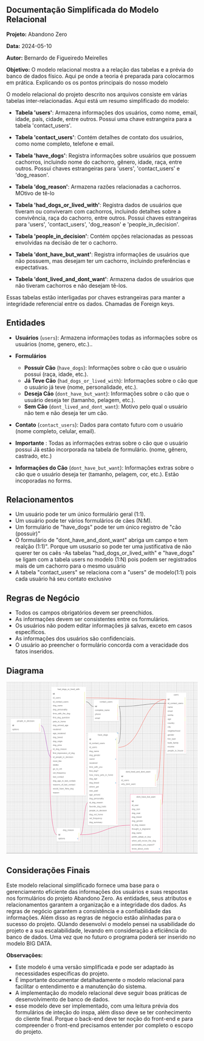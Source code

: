 ## Documentação Simplificada do Modelo Relacional

**Projeto:** Abandono Zero

**Data:** 2024-05-10

**Autor:**  Bernardo de Figueiredo Meirelles

**Objetivo:** O modelo relacional mostra a a relação das tabelas e a prévia do banco de dados físico. Aqui pe onde a teoria é preparada para colocarmos em prática.
Explicando os os pontos principais do nosso modelo

O modelo relacional do projeto descrito nos arquivos consiste em várias tabelas inter-relacionadas. Aqui está um resumo simplificado do modelo:

- **Tabela 'users'**: Armazena informações dos usuários, como nome, email, idade, país, cidade, entre outros. Possui uma chave estrangeira para a tabela 'contact_users'.
  
- **Tabela 'contact_users'**: Contém detalhes de contato dos usuários, como nome completo, telefone e email.
  
- **Tabela 'have_dogs'**: Registra informações sobre usuários que possuem cachorros, incluindo nome do cachorro, gênero, idade, raça, entre outros. Possui chaves estrangeiras para 'users', 'contact_users' e 'dog_reason'.
  
- **Tabela 'dog_reason'**: Armazena razões relacionadas a cachorros. MOtivo de tê-lo
  
- **Tabela 'had_dogs_or_lived_with'**: Registra dados de usuários que tiveram ou conviveram com cachorros, incluindo detalhes sobre a convivência, raça do cachorro, entre outros. Possui chaves estrangeiras para 'users', 'contact_users', 'dog_reason' e 'people_in_decision'.
  
- **Tabela 'people_in_decision'**: Contém opções relacionadas as pessoas envolvidas na decisão de ter o cachorro.
  
- **Tabela 'dont_have_but_want'**: Registra informações de usuários que não possuem, mas desejam ter um cachorro, incluindo preferências e expectativas.
  
- **Tabela 'dont_lived_and_dont_want'**: Armazena dados de usuários que não tiveram cachorros e não desejam tê-los.

Essas tabelas estão interligadas por chaves estrangeiras para manter a integridade referencial entre os dados. Chamadas de Foreign keys.



## Entidades

- **Usuários** (`users`): Armazena informações todas as informações sobre os usuários (nome, genero, etc.)..

- **Formulários**
  - **Possuir Cão** (`have_dogs`): Informações sobre o cão que o usuário possui (raça, idade, etc.).
  - **Já Teve Cão** (`had_dogs_or_lived_with`): Informações sobre o cão que o usuário já teve (nome, personalidade, etc.).
  - **Deseja Cão** (`dont_have_but_want`): Informações sobre o cão que o usuário deseja ter (tamanho, pelagem, etc.).
  - **Sem Cão** (`dont_lived_and_dont_want`): Motivo pelo qual o usuário não tem e não deseja ter um cão.
- **Contato** (`contact_users`): Dados para contato futuro com o usuário (nome completo, celular, email).


- **Importante** : Todas as informações extras sobre o cão que o usuário possui Já estão incorporada na tabela de formulário. (nome, gênero, castrado, etc.)
- **Informações do Cão** (`dont_have_but_want`): Informações extras sobre o cão que o usuário deseja ter (tamanho, pelagem, cor, etc.). Estão incoporadas no forms.

## Relacionamentos

- Um usuário pode ter um único formulário geral (1:1).
- Um usuário pode ter vários formulários de cães (N:M).
- Um formulário de "have_dogs" pode ter um único registro de "cão (possuir)"
- O formulário de "dont_have_and_dont_want" abriga um campo e tem realção (1:1)". Porque um ususario so pode ter uma justificativa de não querer ter os caẽs
-As tabelas "had_dogs_or_lived_with" e "have_dogs" se ligam com a tabela users no modelo (1:N) pois podem ser registrados mais de um cachorro para o mesmo usuário
- A tabela "contact_users" se relaciona com a "users" de modelo(1:1) pois cada usuário há seu contato exclusivo 


## Regras de Negócio

- Todos os campos obrigatórios devem ser preenchidos.
- As informações devem ser consistentes entre os formulários.
- Os usuários não podem editar informações já salvas, exceto em casos específicos.
- As informações dos usuários são confidenciais.
- O usuário ao preencher o formulário concorda com a veracidade dos fatos inseridos.

## Diagrama

<img src= "imagens/relacional.png" alt="modelo relacional" > 

## Considerações Finais

Este modelo relacional simplificado fornece uma base para o gerenciamento eficiente das informações dos usuários e suas respostas nos formulários do projeto Abandono Zero. As entidades, seus atributos e relacionamentos garantem a organização e a integridade dos dados. As regras de negócio garantem a consistência e a confiabilidade das informações.
Além disso as regras de négocio estão alinhadas para o sucesso do projeto. QUando desenvolvi o modelo pensei na usabilidade do projeto e a sua escalabilidade, levando em consideração a eficiência do banco de dados. Uma vez que no futuro o programa poderá ser inserido no modelo BIG DATA.

**Observações:**

- Este modelo é uma versão simplificada e pode ser adaptado às necessidades específicas do projeto.
- É importante documentar detalhadamente o modelo relacional para facilitar o entendimento e a manutenção do sistema.
- A implementação do modelo relacional deve seguir boas práticas de desenvolvimento de banco de dados.
- esse modelo deve ser implementado, com uma leitura prévia dos formulários de inteção do inspa, além disso deve se ter conhecimento do cliente final. Porque o back-end deve ter noção do front-end e para compreender o front-end precisamos entender por completo o escopo do projeto.